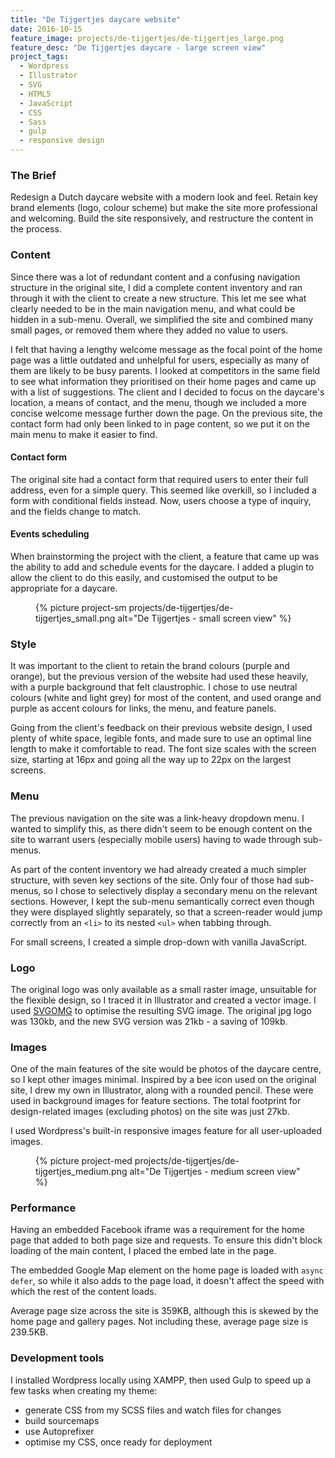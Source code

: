 ```yaml
---
title: "De Tijgertjes daycare website"
date: 2016-10-15
feature_image: projects/de-tijgertjes/de-tijgertjes_large.png
feature_desc: "De Tijgertjes daycare - large screen view"
project_tags:
  - Wordpress
  - Illustrator
  - SVG
  - HTML5
  - JavaScript
  - CSS
  - Sass
  - gulp
  - responsive design
---
```


### The Brief
Redesign a Dutch daycare website with a modern look and feel. Retain key brand elements (logo, colour scheme) but make the site more professional and welcoming. Build the site responsively, and restructure the content in the process.

### Content
Since there was a lot of redundant content and a confusing navigation structure in the original site, I did a complete content inventory and ran through it with the client to create a new structure. This let me see what clearly needed to be in the main navigation menu, and what could be hidden in a sub-menu. Overall, we simplified the site and combined many small pages, or removed them where they added no value to users.

I felt that having a lengthy welcome message as the focal point of the home page was a little outdated and unhelpful for users, especially as many of them are likely to be busy parents. I looked at competitors in the same field to see what information they prioritised on their home pages and came up with a list of suggestions. The client and I decided to focus on the daycare's location, a means of contact, and the menu, though we included a more concise welcome message further down the page. On the previous site, the contact form had only been linked to in page content, so we put it on the main menu to make it easier to find.

#### Contact form

The original site had a contact form that required users to enter their full address, even for a simple query. This seemed like overkill, so I included a form with conditional fields instead. Now, users choose a type of inquiry, and the fields change to match.

#### Events scheduling

When brainstorming the project with the client, a feature that came up was the ability to add and schedule events for the daycare. I added a plugin to allow the client to do this easily, and customised the output to be appropriate for a daycare.

<figure class="project__img project__img--sm">
  {% picture project-sm projects/de-tijgertjes/de-tijgertjes_small.png alt="De Tijgertjes - small screen view" %}
</figure>

### Style
It was important to the client to retain the brand colours (purple and orange), but the previous version of the website had used these heavily, with a purple background that felt claustrophic. I chose to use neutral colours (white and light grey) for most of the content, and used orange and purple as accent colours for links, the menu, and feature panels.

Going from the client's feedback on their previous website design, I used plenty of white space, legible fonts, and made sure to use an optimal line length to make it comfortable to read. The font size scales with the screen size, starting at 16px and going all the way up to 22px on the largest screens.

### Menu
The previous navigation on the site was a link-heavy dropdown menu. I wanted to simplify this, as there didn't seem to be enough content on the site to warrant users (especially mobile users) having to wade through sub-menus.

As part of the content inventory we had already created a much simpler structure, with seven key sections of the site. Only four of those had sub-menus, so I chose to selectively display a secondary menu on the relevant sections. However, I kept the sub-menu semantically correct even though they were displayed slightly separately, so that a screen-reader would jump correctly from an `<li>` to its nested `<ul>` when tabbing through.

For small screens, I created a simple drop-down with vanilla JavaScript.

### Logo
The original logo was only available as a small raster image, unsuitable for the flexible design, so I traced it in Illustrator and created a vector image. I used [SVGOMG](https://jakearchibald.github.io/svgomg/) to optimise the resulting SVG image. The original jpg logo was 130kb, and the new SVG version was 21kb - a saving of 109kb.

### Images
One of the main features of the site would be photos of the daycare centre, so I kept other images minimal. Inspired by a bee icon used on the original site, I drew my own in Illustrator, along with a rounded pencil. These were used in background images for feature sections. The total footprint for design-related images (excluding photos) on the site was just 27kb.

I used Wordpress's built-in responsive images feature for all user-uploaded images.

<figure class="project__img project__img--med">
  {% picture project-med projects/de-tijgertjes/de-tijgertjes_medium.png alt="De Tijgertjes - medium screen view" %}
</figure>

### Performance
Having an embedded Facebook iframe was a requirement for the home page that added to both page size and requests. To ensure this didn't block loading of the main content, I placed the embed late in the page.

The embedded Google Map element on the home page is loaded with `async defer`, so while it also adds to the page load, it doesn't affect the speed with which the rest of the content loads.

Average page size across the site is 359KB, although this is skewed by the home page and gallery pages. Not including these, average page size is 239.5KB.


### Development tools
I installed Wordpress locally using XAMPP, then used Gulp to speed up a few tasks when creating my theme:

- generate CSS from my SCSS files and watch files for changes
- build sourcemaps
- use Autoprefixer
- optimise my CSS, once ready for deployment

